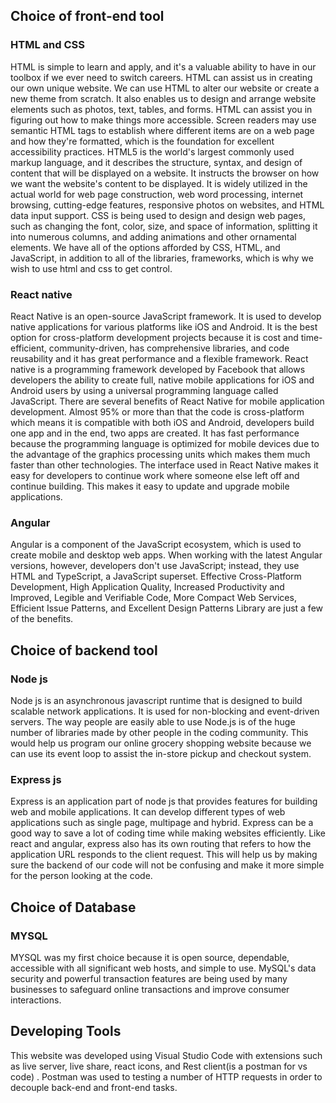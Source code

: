 ## Choice of front-end tool
### HTML and CSS
HTML is simple to learn and apply, and it's a valuable ability to have in our toolbox if we ever need to switch careers. HTML can assist us in creating our own unique website. We can use HTML to alter our website or create a new theme from scratch. It also enables us to design and arrange website elements such as photos, text, tables, and forms. HTML can assist you in figuring out how to make things more accessible. Screen readers may use semantic HTML tags to establish where different items are on a web page and how they're formatted, which is the foundation for excellent accessibility practices. HTML5 is the world's largest commonly used markup language, and it describes the structure, syntax, and design of content that will be displayed on a website. It instructs the browser on how we want the website's content to be displayed. It is widely utilized in the actual world for web page construction, web word processing, internet browsing, cutting-edge features, responsive photos on websites, and HTML data input support. CSS is being used to design and design web pages, such as changing the font, color, size, and space of information, splitting it into numerous columns, and adding animations and other ornamental elements. We have all of the options afforded by CSS, HTML, and JavaScript, in addition to all of the libraries, frameworks, which is why we wish to use html and css to get control.
### React native
React Native is an open-source JavaScript framework. It is used to develop native applications for various platforms like iOS and Android. It is the best option for cross-platform development projects because it is cost and time-efficient, community-driven, has comprehensive libraries, and code reusability and it has great performance and a flexible framework. React native is a programming framework developed by Facebook that allows developers the ability to create full, native mobile applications for iOS and Android users by using a universal programming language called JavaScript. 
There are several benefits of React Native for mobile application development. Almost 95% or more than that the code is cross-platform which means it is compatible with both iOS and Android, developers build one app and in the end, two apps are created. It has fast performance because the programming language is optimized for mobile devices due to the advantage of the graphics processing units which makes them much faster than other technologies. The interface used in React Native makes it easy for developers to continue work where someone else left off and continue building. This makes it easy to update and upgrade mobile applications. 
### Angular
Angular is a component of the JavaScript ecosystem, which is used to create mobile and desktop web apps. When working with the latest Angular versions, however, developers don't use JavaScript; instead, they use HTML and TypeScript, a JavaScript superset. Effective Cross-Platform Development, High Application Quality, Increased Productivity and Improved, Legible and Verifiable Code, More Compact Web Services, Efficient Issue Patterns, and Excellent Design Patterns Library are just a few of the benefits.

## Choice of backend tool
### Node js
Node js is an asynchronous javascript runtime that is designed to build scalable network applications. It is used for non-blocking and event-driven servers. The way people are easily able to use Node.js is of the huge number of libraries made by other people in the coding community. This would help us program our online grocery shopping website because we can use its event loop to assist the in-store pickup and checkout system. 


### Express js
Express is an application part of node js that provides features for building web and mobile applications. It can develop different types of web applications such as single page, multipage and hybrid. Express can be a good way to save a lot of coding time while making websites efficiently. Like react and angular, express also has its own routing that refers to how the application URL responds to the client request. This will help us by making sure the backend of our code will not be confusing and make it more simple for the person looking at the code.

## Choice of Database
### MYSQL
MYSQL was my first choice because it is open source, dependable, accessible with all significant web hosts, and simple to use. MySQL's data security and powerful transaction features are being used by many businesses to safeguard online transactions and improve consumer interactions.


## Developing Tools

This website was developed using Visual Studio Code with extensions such as live server, live share, react icons, and Rest client(is a postman for vs code) . Postman was used to testing a number of HTTP requests in order to decouple back-end and front-end tasks.

